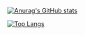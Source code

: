 [![Anurag's GitHub stats](https://github-readme-stats.vercel.app/api?username=eshevlyakova)](https://github.com/eshevlyakova/github-readme-stats)

[![Top Langs](https://github-readme-stats.vercel.app/api/top-langs/?username=eshevlyakova)](https://github.com/eshevlyakova/github-readme-stats)
